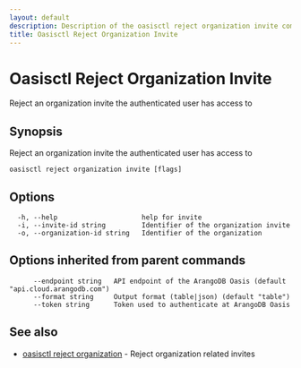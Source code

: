 ```yaml
---
layout: default
description: Description of the oasisctl reject organization invite command
title: Oasisctl Reject Organization Invite
---
```

# Oasisctl Reject Organization Invite

Reject an organization invite the authenticated user has access to

## Synopsis

Reject an organization invite the authenticated user has access to

```
oasisctl reject organization invite [flags]
```

## Options

```
  -h, --help                     help for invite
  -i, --invite-id string         Identifier of the organization invite
  -o, --organization-id string   Identifier of the organization
```

## Options inherited from parent commands

```
      --endpoint string   API endpoint of the ArangoDB Oasis (default "api.cloud.arangodb.com")
      --format string     Output format (table|json) (default "table")
      --token string      Token used to authenticate at ArangoDB Oasis
```

## See also

* [oasisctl reject organization](oasisctl-reject-organization.html)	 - Reject organization related invites

